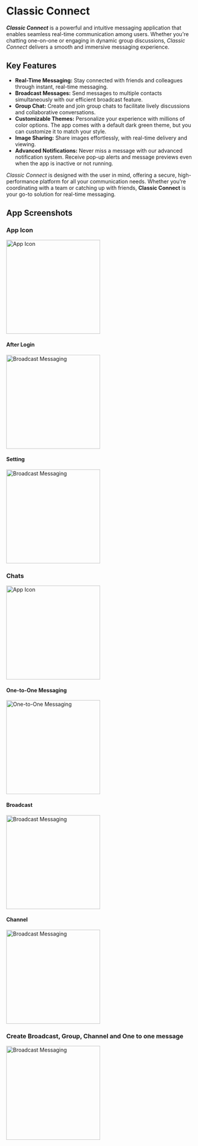 # **Classic Connect**

**_Classic Connect_** is a powerful and intuitive messaging application that enables seamless real-time communication among users. Whether you're chatting one-on-one or engaging in dynamic group discussions, _Classic Connect_ delivers a smooth and immersive messaging experience.

## Key Features

- **Real-Time Messaging:** Stay connected with friends and colleagues through instant, real-time messaging.
- **Broadcast Messages:** Send messages to multiple contacts simultaneously with our efficient broadcast feature.
- **Group Chat:** Create and join group chats to facilitate lively discussions and collaborative conversations.
- **Customizable Themes:** Personalize your experience with millions of color options. The app comes with a default dark green theme, but you can customize it to match your style.
- **Image Sharing:** Share images effortlessly, with real-time delivery and viewing.
- **Advanced Notifications:** Never miss a message with our advanced notification system. Receive pop-up alerts and message previews even when the app is inactive or not running.

_Classic Connect_ is designed with the user in mind, offering a secure, high-performance platform for all your communication needs. Whether you're coordinating with a team or catching up with friends, **Classic Connect** is your go-to solution for real-time messaging.

## App Screenshots

### App Icon
<img src="https://github.com/user-attachments/assets/74b6e438-9aa9-4dce-bf7e-ec12ee9ceabf" alt="App Icon" width="250"/>

#### After Login
<img src="https://github.com/user-attachments/assets/b5c74c18-8395-4585-b1c1-38172948c974" alt="Broadcast Messaging" width="250"/>

#### Setting
<img src="https://github.com/user-attachments/assets/dccf62ca-6948-4169-b5cc-ca51cccebdb6" alt="Broadcast Messaging" width="250"/>

### Chats
<img src="https://github.com/user-attachments/assets/5952ede3-b082-4446-bd38-e6307cda3be8" alt="App Icon" width="250"/>

#### One-to-One Messaging
<img src="https://github.com/user-attachments/assets/28c041a2-d921-458c-b589-f38c6d51a8f2" alt="One-to-One Messaging" width="250"/>

#### Broadcast
<img src="https://github.com/user-attachments/assets/caad2b2e-9e61-47ca-bbeb-a84e80a712b0" alt="Broadcast Messaging" width="250"/>

#### Channel
<img src="https://github.com/user-attachments/assets/bb397803-a0fc-4dea-86b0-23269201d675" alt="Broadcast Messaging" width="250"/>

### Create Broadcast, Group, Channel and One to one message
<img src="https://github.com/user-attachments/assets/562ee81a-2cee-4900-a743-94276b56937f" alt="Broadcast Messaging" width="250"/>

